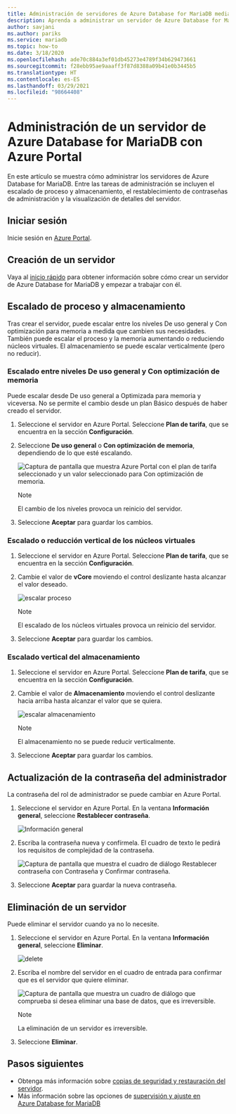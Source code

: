 ```yaml
---
title: Administración de servidores de Azure Database for MariaDB mediante Azure Portal
description: Aprenda a administrar un servidor de Azure Database for MariaDB desde Azure Portal.
author: savjani
ms.author: pariks
ms.service: mariadb
ms.topic: how-to
ms.date: 3/18/2020
ms.openlocfilehash: ade70c884a3ef01db45273e4789f34b629473661
ms.sourcegitcommit: f28ebb95ae9aaaff3f87d8388a09b41e0b3445b5
ms.translationtype: HT
ms.contentlocale: es-ES
ms.lasthandoff: 03/29/2021
ms.locfileid: "98664408"
---
```

# <a name="manage-an-azure-database-for-mariadb-server-using-the-azure-portal"></a>Administración de un servidor de Azure Database for MariaDB con Azure Portal
En este artículo se muestra cómo administrar los servidores de Azure Database for MariaDB. Entre las tareas de administración se incluyen el escalado de proceso y almacenamiento, el restablecimiento de contraseñas de administración y la visualización de detalles del servidor.

## <a name="sign-in"></a>Iniciar sesión
Inicie sesión en [Azure Portal](https://portal.azure.com).

## <a name="create-a-server"></a>Creación de un servidor
Vaya al [inicio rápido](quickstart-create-mariadb-server-database-using-azure-portal.md) para obtener información sobre cómo crear un servidor de Azure Database for MariaDB y empezar a trabajar con él.

## <a name="scale-compute-and-storage"></a>Escalado de proceso y almacenamiento

Tras crear el servidor, puede escalar entre los niveles De uso general y Con optimización para memoria a medida que cambien sus necesidades. También puede escalar el proceso y la memoria aumentando o reduciendo núcleos virtuales. El almacenamiento se puede escalar verticalmente (pero no reducir).

### <a name="scale-between-general-purpose-and-memory-optimized-tiers"></a>Escalado entre niveles De uso general y Con optimización de memoria

Puede escalar desde De uso general a Optimizada para memoria y viceversa. No se permite el cambio desde un plan Básico después de haber creado el servidor. 

1. Seleccione el servidor en Azure Portal. Seleccione **Plan de tarifa**, que se encuentra en la sección **Configuración**.

2. Seleccione **De uso general** o **Con optimización de memoria**, dependiendo de lo que esté escalando. 

    ![Captura de pantalla que muestra Azure Portal con el plan de tarifa seleccionado y un valor seleccionado para Con optimización de memoria.](./media/howto-create-manage-server-portal/change-pricing-tier.png)

    > [!NOTE]
    > El cambio de los niveles provoca un reinicio del servidor.

4. Seleccione **Aceptar** para guardar los cambios.


### <a name="scale-vcores-up-or-down"></a>Escalado o reducción vertical de los núcleos virtuales

1. Seleccione el servidor en Azure Portal. Seleccione **Plan de tarifa**, que se encuentra en la sección **Configuración**.

2. Cambie el valor de **vCore** moviendo el control deslizante hasta alcanzar el valor deseado.

    ![escalar proceso](./media/howto-create-manage-server-portal/scaling-compute.png)

    > [!NOTE]
    > El escalado de los núcleos virtuales provoca un reinicio del servidor.

3. Seleccione **Aceptar** para guardar los cambios.


### <a name="scale-storage-up"></a>Escalado vertical del almacenamiento

1. Seleccione el servidor en Azure Portal. Seleccione **Plan de tarifa**, que se encuentra en la sección **Configuración**.

2. Cambie el valor de **Almacenamiento** moviendo el control deslizante hacia arriba hasta alcanzar el valor que se quiera.

    ![escalar almacenamiento](./media/howto-create-manage-server-portal/scaling-storage.png)

    > [!NOTE]
    > El almacenamiento no se puede reducir verticalmente.

3. Seleccione **Aceptar** para guardar los cambios.


## <a name="update-admin-password"></a>Actualización de la contraseña del administrador
La contraseña del rol de administrador se puede cambiar en Azure Portal.

1. Seleccione el servidor en Azure Portal. En la ventana **Información general**, seleccione **Restablecer contraseña**.

   ![Información general](./media/howto-create-manage-server-portal/overview-reset-password.png)

2. Escriba la contraseña nueva y confírmela. El cuadro de texto le pedirá los requisitos de complejidad de la contraseña.

   ![Captura de pantalla que muestra el cuadro de diálogo Restablecer contraseña con Contraseña y Confirmar contraseña.](./media/howto-create-manage-server-portal/reset-password.png)

3. Seleccione **Aceptar** para guardar la nueva contraseña.


## <a name="delete-a-server"></a>Eliminación de un servidor

Puede eliminar el servidor cuando ya no lo necesite. 

1. Seleccione el servidor en Azure Portal. En la ventana **Información general**, seleccione **Eliminar**.

    ![delete](./media/howto-create-manage-server-portal/overview-delete.png)

2. Escriba el nombre del servidor en el cuadro de entrada para confirmar que es el servidor que quiere eliminar.

    ![Captura de pantalla que muestra un cuadro de diálogo que comprueba si desea eliminar una base de datos, que es irreversible.](./media/howto-create-manage-server-portal/confirm-delete.png)

    > [!NOTE]
    > La eliminación de un servidor es irreversible.

3. Seleccione **Eliminar**.


## <a name="next-steps"></a>Pasos siguientes
- Obtenga más información sobre [copias de seguridad y restauración del servidor](howto-restore-server-portal.md).
- Más información sobre las opciones de [supervisión y ajuste en Azure Database for MariaDB](concepts-monitoring.md)
